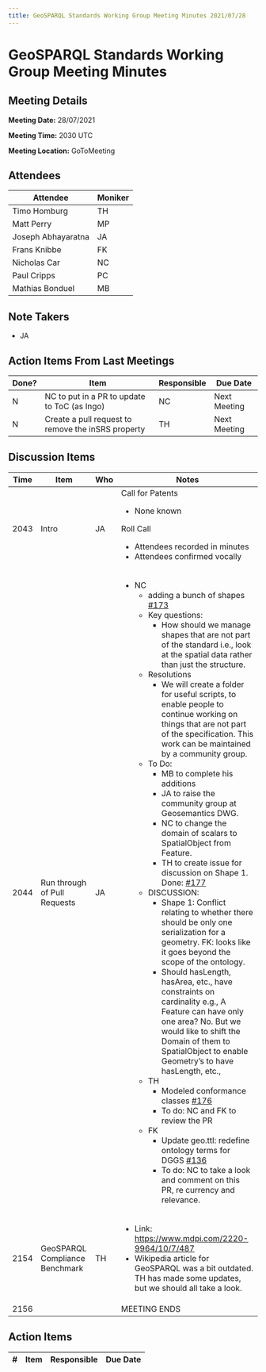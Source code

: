 ```yaml
---
title: GeoSPARQL Standards Working Group Meeting Minutes 2021/07/28
---
```

# GeoSPARQL Standards Working Group Meeting Minutes
## Meeting Details
**Meeting Date:** 28/07/2021

**Meeting Time:** 2030 UTC

**Meeting Location:** GoToMeeting  

## Attendees

| Attendee | Moniker |
| ---- | ---- |
| Timo Homburg | TH |
| Matt Perry | MP |
| Joseph Abhayaratna | JA |
| Frans Knibbe | FK |
| Nicholas Car | NC |
| Paul Cripps | PC |
| Mathias Bonduel | MB |


## Note Takers
- JA

## Action Items From Last Meetings

| Done? | Item | Responsible | Due Date |
| ---- | ---- | ---- | --- |
| N | NC to put in a PR to update to ToC (as Ingo) | NC | Next Meeting |
| N | Create a pull request to remove the inSRS property | TH | Next Meeting |

## Discussion Items

| Time | Item | Who | Notes |
| ---- | ---- | ---- | ---- |
| 2043 | Intro | JA | Call for Patents<ul><li>None known</li></ul>Roll Call<ul><li>Attendees recorded in minutes</li><li>Attendees confirmed vocally</li></ul> |
| 2044 | Run through of Pull Requests | JA | <ul><li>NC<ul><li>adding a bunch of shapes [#173](https://github.com/opengeospatial/ogc-geosparql/pull/173)</li><li>Key questions:<ul><li>How should we manage shapes that are not part of the standard i.e., look at the spatial data rather than just the structure.</li></ul></li><li>Resolutions<ul><li>We will create a folder for useful scripts, to enable people to continue working on things that are not part of the specification. This work can be maintained by a community group.</li></ul></li><li>To Do:<ul><li>MB to complete his additions</li><li>JA to raise the community group at Geosemantics DWG.</li><li>NC to change the domain of scalars to SpatialObject from Feature.</li><li>TH to create issue for discussion on Shape 1. Done: [#177](https://github.com/opengeospatial/ogc-geosparql/issues/177)</li></ul><li>DISCUSSION:<ul><li>Shape 1: Conflict relating to whether there should be only one serialization for a geometry. FK: looks like it goes beyond the scope of the ontology.</li><li>Should hasLength, hasArea, etc., have constraints on cardinality e.g., A Feature can have only one area? No. But we would like to shift the Domain of them to SpatialObject to enable Geometry’s to have hasLength, etc.,</li></ul></li><li>TH<ul><li>Modeled conformance classes [#176](https://github.com/opengeospatial/ogc-geosparql/pull/176)</li><li>To do: NC and FK to review the PR</li></ul><li>FK <ul><li>Update geo.ttl: redefine ontology terms for DGGS [#136](https://github.com/opengeospatial/ogc-geosparql/pull/136)</li><li>To do: NC to take a look and comment on this PR, re currency and relevance.</li></ul></li></ul>|
| 2154 | GeoSPARQL Compliance Benchmark | TH | <ul><li>Link: https://www.mdpi.com/2220-9964/10/7/487</li><li>Wikipedia article for GeoSPARQL was a bit outdated. TH has made some updates, but we should all take a look.</li></ul>
| 2156 | | | MEETING ENDS |

## Action Items

| \# | Item | Responsible | Due Date |
| ---- | ---- | ---- | ---- |

